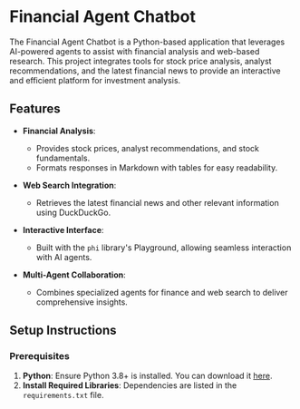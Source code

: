 # Financial Agent Chatbot

The Financial Agent Chatbot is a Python-based application that leverages AI-powered agents to assist with financial analysis and web-based research. This project integrates tools for stock price analysis, analyst recommendations, and the latest financial news to provide an interactive and efficient platform for investment analysis.

## Features

- **Financial Analysis**:
  - Provides stock prices, analyst recommendations, and stock fundamentals.
  - Formats responses in Markdown with tables for easy readability.

- **Web Search Integration**:
  - Retrieves the latest financial news and other relevant information using DuckDuckGo.

- **Interactive Interface**:
  - Built with the `phi` library's Playground, allowing seamless interaction with AI agents.

- **Multi-Agent Collaboration**:
  - Combines specialized agents for finance and web search to deliver comprehensive insights.

## Setup Instructions

### Prerequisites

1. **Python**: Ensure Python 3.8+ is installed. You can download it [here](https://www.python.org/downloads/).
2. **Install Required Libraries**: Dependencies are listed in the `requirements.txt` file.

